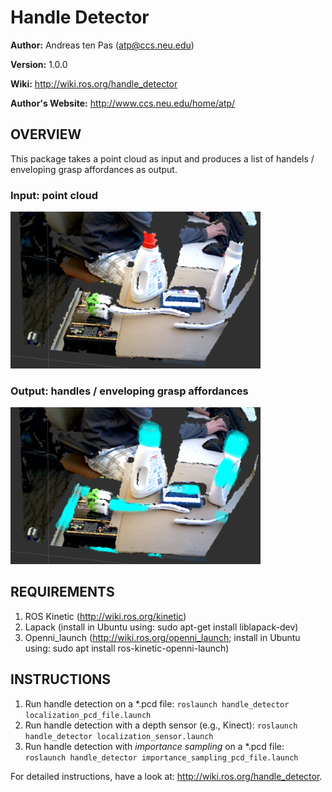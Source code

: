 # Handle Detector

**Author:** Andreas ten Pas (atp@ccs.neu.edu)

**Version:** 1.0.0

**Wiki:** http://wiki.ros.org/handle_detector

**Author's Website:** http://www.ccs.neu.edu/home/atp/


## OVERVIEW

This package takes a point cloud as input and produces a list of handels / enveloping grasp affordances as output.

### Input: point cloud
<img src="readme/example_table0.png" alt="" style="width: 400px;"/>

### Output: handles / enveloping grasp affordances
<img src="readme/example_table1.png" alt="" style="width: 400px;"/>


## REQUIREMENTS

1. ROS Kinetic (http://wiki.ros.org/kinetic)
2. Lapack (install in Ubuntu using: sudo apt-get install liblapack-dev)
3. Openni_launch (http://wiki.ros.org/openni_launch; install in Ubuntu using: sudo apt install ros-kinetic-openni-launch)


## INSTRUCTIONS

1. Run handle detection on a *.pcd file: `roslaunch handle_detector localization_pcd_file.launch`
2. Run handle detection with a depth sensor (e.g., Kinect): `roslaunch handle_detector localization_sensor.launch`
3. Run handle detection with *importance sampling* on a *.pcd file: `roslaunch handle_detector importance_sampling_pcd_file.launch` 

For detailed instructions, have a look at: http://wiki.ros.org/handle_detector.
